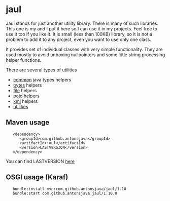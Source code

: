 
# jaul

Jaul stands for just another utility library. There is many of such libraries.
This one is my and I put it here so I can use it in my projects. Feel free to 
use it too if you like it. It is small (less than 100KB) library, so it is not 
a problem to add it to any project, even you want to use only one class.

It provides set of individual classes with very simple functionality. They are 
used mostly to avoid unboxing nullpointers and some little string processing 
helper functions.

There are several types of utilities 
 - [common](./common.md) java types helpers
 - [bytes](./bytes.md) helpers
 - [file](./files.md) helpers
 - [pojo](./pojo.md) helpers
 - [xml](./xml.md) helpers
 - [utilities](./utilities.md)

## Maven usage

```
   <dependency>
      <groupId>com.github.antonsjava</groupId>
      <artifactId>jaul</artifactId>
      <version>LASTVERSION</version>
   </dependency>
```
You can find LASTVERSION [here](https://mvnrepository.com/artifact/com.github.antonsjava/jaul)

## OSGI usage (Karaf)

```
   bundle:install mvn:com.github.antonsjava/jaul/1.10
   bundle:start com.github.antonsjava.jaul/1.10.0
```



